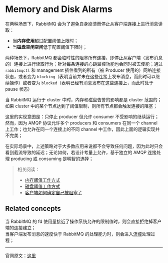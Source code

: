 


# Memory and Disk Alarms

在两种场景下，RabbitMQ 会为了避免自身崩溃而停止从客户端连接上进行消息读取：
- 当**内存使用**超过配置阈值上限时；
- 当**磁盘空闲空间**低于配置阈值下限时；

两种场景下，RabbitMQ 都会临时性的阻塞所有连接，即停止从客户端（发布消息的）连接上进行读取行为；针对每条连接的心跳监控功能也会同时被去使能；通过 `rabbitmqctl` 和 management 插件看到的所有（被 Producer 使用的）网络连接状态，或者变为 `blocking`（表明当前并未在这些连接上发布消息，而此时可以继续操作）或者变为 `blocked`（表明已经有消息发布在这些连接上，而此时处于 pause 状态）

当 RabbitMQ 运行于 cluster 中时，内存和磁盘告警的影响都是 cluster 范围的；如果 cluster 中的某个节点达到了阈值限制，则所有节点都会触发连接的阻塞；

这里的实现意图是：只停止  producer 但允许 consumer 不受影响的继续运行；然而，因为 AMQP 协议允许多个 producers 和 consumers 在同一个 channel 上工作；也允许在同一个连接上的不同 channel 中工作，因此上面的逻辑实现并不完美；

在实际场景中，上述策略对于大多数应用来说都不会导致任何问题，因为此时只会看到截流导致的延迟；无论如何，若设计考量上允许，基于独立的 AMQP 连接处理 producing 或 consuming 是明智的选择；


> 相关阅读：
> - [内存阈值工作方式](https://github.com/moooofly/MarkSomethingDown/blob/master/RabbitMQ%20%E4%B8%AD%E7%9A%84%E5%86%85%E5%AD%98%E5%91%8A%E8%AD%A6%E9%97%AE%E9%A2%98.md)
> - [磁盘阈值工作方式](https://github.com/moooofly/MarkSomethingDown/blob/master/RabbitMQ%20%E4%B8%AD%E7%9A%84%E7%A3%81%E7%9B%98%E5%91%8A%E8%AD%A6%E9%97%AE%E9%A2%98.md)
> - [客户端如何确定自己被阻塞了](https://github.com/moooofly/MarkSomethingDown/blob/master/RabbitMQ%20%E4%B9%8B%E8%BF%9E%E6%8E%A5%E9%98%BB%E5%A1%9E%E9%80%9A%E7%9F%A5%E5%8A%9F%E8%83%BD.md)

## Related concepts

当 RabbitMQ 的 fd 使用量接近了操作系统允许的限制值时，则会直接拒绝掉客户端的连接建立；    
当客户端发布消息的速度快于 RabbitMQ 的处理能力时，则会进入[流控](http://www.rabbitmq.com/flow-control.html)处理过程；    

----------

官网原文：[这里](http://www.rabbitmq.com/alarms.html)


